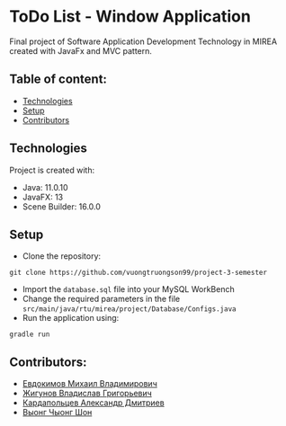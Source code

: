 # ToDo List - Window Application
Final project of Software Application Development Technology in MIREA created with JavaFx and MVC pattern.

## Table of content:
* [Technologies](#technologies)
* [Setup](#setup)
* [Contributors](#contributors)

## Technologies
Project is created with:
* Java: 11.0.10
* JavaFX: 13
* Scene Builder: 16.0.0

## Setup
* Clone the repository:
```
git clone https://github.com/vuongtruongson99/project-3-semester
```
* Import the `database.sql` file into your MySQL WorkBench
* Change the required parameters in the file `src/main/java/rtu/mirea/project/Database/Configs.java`
* Run the application using:
```
gradle run
```
## Contributors:
* [Евдокимов Михаил Владимирович](https://github.com/mevd01)
* [Жигунов Владислав Григорьевич](https://github.com/ZhigunovVlad)
* [Кардапольцев Александр Дмитриев](https://github.com/kareger)
* [Выонг Чыонг Шон](https://github.com/vuongtruongson99)
